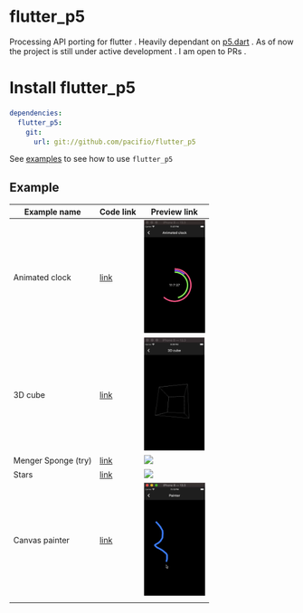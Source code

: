 # flutter_p5

Processing API porting for flutter . Heavily dependant on [p5.dart](https://pub.dev/packages/p5) . As of now the project is still under active development . I am open to PRs .

# Install flutter_p5

```yaml
dependencies:
  flutter_p5:
    git:
      url: git://github.com/pacifio/flutter_p5
```

See [examples](https://github.com/pacifio/flutter_p5/blob/master/example/lib/) to see how to use `flutter_p5`

## Example

| Example name   | Code link                                                                          | Preview link                                   |
|----------------|------------------------------------------------------------------------------------|------------------------------------------------|
| Animated clock | [link](https://github.com/pacifio/flutter_p5/blob/master/example/lib/clock.dart)   | <img src="./media/clock.gif" height="200" />   |
| 3D cube | [link](https://github.com/pacifio/flutter_p5/blob/master/example/lib/3d_cube.dart.dart)   | <img src="./media/cube.gif" height="200" />   |
| Menger Sponge (try) | [link](https://github.com/pacifio/flutter_p5/blob/master/example/lib/menger_sponge.dart.dart)   | <img src="./media/menger.gif" height="200" />   |
| Stars | [link](https://github.com/pacifio/flutter_p5/blob/master/example/lib/stars.dart)   | <img src="./media/stars.gif" height="200" />   |
| Canvas painter | [link](https://github.com/pacifio/flutter_p5/blob/master/example/lib/painter.dart) | <img src="./media/painter.gif" height="200" /> |
|                |                                                                                    |                                                |